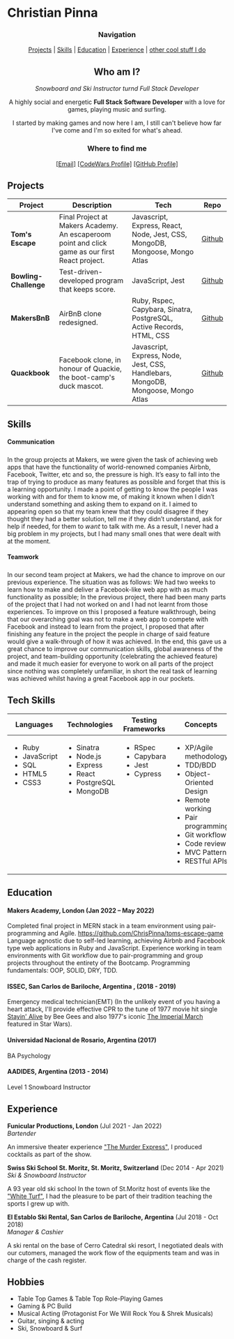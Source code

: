# Christian Pinna

<div align="center">

### Navigation 

[Projects](#projects) |  [Skills](#skills) |
[Education](#education) |
[Experience](#experience) |
[other cool stuff I do](#hobbies)

## Who am I? 

*Snowboard and Ski Instructor turnd Full Stack Developer*

A highly social and energetic **Full Stack Software Developer** with a love for games, playing music and surfing.

I started by making games and now here I am, I still can't believe how far I've come and I'm so exited for what's ahead.

### Where to find me

[[Email]](mailto:christian.a.pinna@gmail.com)
[[CodeWars Profile]](https://www.codewars.com/users/ChristianPinna)
[[GitHub Profile]](https://github.com/ChrisPinna)

</div>


## Projects


| Project         | Description                                                                                         | Tech                                | Repo                                                                                                         |
| ----------------------- | ----------------------------------------------------------------------------------------------- | ----------------------------------- | ------------------------------------------------------------------------------------------------------------------------ |
| **Tom's Escape**      | Final Project at Makers Academy. An escaperoom point and click game as our first React project.                                 | Javascript, Express, React, Node, Jest, CSS, MongoDB, Mongoose, Mongo Atlas | [Github](https://github.com/ChrisPinna/toms-escape-game)            |
| **Bowling-Challenge**    | Test-driven-developed program that keeps score.    | JavaScript, Jest            | [Github](https://github.com/ChrisPinna/bowling-challenge) |
| **MakersBnB**           | AirBnB clone redesigned.       | Ruby, Rspec, Capybara, Sinatra, PostgreSQL, Active Records, HTML, CSS             | [Github](https://github.com/clovellbsc/Makersbnb)                                                                              |
| **Quackbook**      | Facebook clone, in honour of Quackie, the boot-camp's duck mascot. | Javascript, Express, Node, Jest, CSS, Handlebars, MongoDB, Mongoose, Mongo Atlas               |  [Github](https://github.com/jonnyabrams/acebook-quack-overflow)


## Skills

#### Communication
##### 

In the group projects at Makers, we were given the task of achieving web apps that have the functionality of world-renowned companies Airbnb, Facebook, Twitter, etc and so, the pressure is high.
It’s easy to fall into the trap of trying to produce as many features as possible and forget that this is a learning opportunity.
I made a point of getting to know the people I was working with and for them to know me, of making it known when I didn’t understand something and asking them to expand on it. I aimed to appearing open so that my team knew that they could disagree if they thought they had a better solution, tell me if they didn’t understand, ask for help if needed, for them to 𝘸𝘢𝘯𝘵 to talk with me.
As a result, I never had a big problem in my projects, but I had many small ones that were dealt with at the moment.

#### Teamwork
##### 

In our second team project at Makers, we had the chance to improve on our previous experience. The situation was as follows: We had two weeks to learn how to make and deliver a Facebook-like web app with as much functionality as possible; In the previous project, there had been many parts of the project that I had not worked on and I had not learnt from those experiences.
To improve on this I proposed a feature walkthrough, being that our overarching goal was not to make a web app to compete with Facebook and instead to learn from the project, I proposed that after finishing any feature in the project the people in charge of said feature would give a walk-through of how it was achieved.
In the end, this gave us a great chance to improve our communication skills, global awareness of the project, and team-building opportunity (celebrating the achieved feature) and made it much easier for everyone to work on all parts of the project since nothing was completely unfamiliar, in short the real task of learning was achieved whilst having a great Facebook app in our pockets.

## Tech Skills

<table>
  <thead>
    <tr>
      <th>Languages</th>
      <th>Technologies</th>
      <th>Testing Frameworks</th>
      <th>Concepts</th>
      <th>Tools</th>
    </tr>
  </thead>
  <tbody>
    <tr>
      <td style="vertical-align: top">
        <ul>
          <li>Ruby</li>
          <li>JavaScript</li>
          <li>SQL</li>
          <li>HTML5</li>
          <li>CSS3</li>
        </ul>
      </td>
      <td style="vertical-align: top">
        <ul>
          <li>Sinatra</li>
          <li>Node.js</li>
          <li>Express</li>
          <li>React</li>
          <li>PostgreSQL</li>
          <li>MongoDB</li>
        </ul>
      </td>
      <td style="vertical-align: top">
        <ul>
          <li>RSpec</li>
          <li>Capybara</li>
          <li>Jest</li>
          <li>Cypress</li>
        </ul>
      </td>
      <td style="vertical-align: top">
        <ul>
          <li>XP/Agile methodology</li>
          <li>TDD/BDD</li>
          <li>Object-Oriented Design</li>
          <li>Remote working</li>
          <li>Pair programming</li>
          <li>Git workflow</li>
          <li>Code review</li>
          <li>MVC Pattern</li>
          <li>RESTful APIs</li>
        </ul>
      </td>
      <td style="vertical-align: top">
        <ul>
          <li>VSCode</li>
          <li>Git</li>
          <li>Windows</li>
          <li>OSx</li>
        </ul>
      </td>
    </tr>
  </tbody>
</table>


## Education

#### Makers Academy, London (Jan 2022 – May 2022)
Completed final project in MERN stack in a team environment using pair-programming and Agile. https://github.com/ChrisPinna/toms-escape-game
Language agnostic due to self-led learning, achieving Airbnb and Facebook type web applications in Ruby and JavaScript.
Experience working in team environments with Git workflow due to pair-programming and group projects throughout the entirety of the Bootcamp.
Programming fundamentals: OOP, SOLID, DRY, TDD. 

#### ISSEC, San Carlos  de Bariloche, Argentina , (2018 - 2019)

Emergency medical technician(EMT) (In the unlikely event of you having a heart attack, I'll provide effective CPR to the tune of 1977 movie hit single [Stayin' Alive](https://www.bbc.co.uk/news/health-15552957) by Bee Gees and also 1977's iconic [The Imperial March](https://twitter.com/american_heart/status/992421900205936640) featured in Star Wars).

#### Universidad Nacional de Rosario, Argentina (2017)

BA Psychology 

#### AADIDES, Argentina (2013 - 2014)

Level 1 Snowboard Instructor

## Experience

**Funicular Productions, London** (Jul 2021 - Jan 2022)    
*Bartender*  

An immersive theater experience ["The Murder Express"](https://www.funicularproductions.com/), I produced cocktails as part of the show.

**Swiss Ski School St. Moritz, St. Moritz, Switzerland** (Dec 2014 - Apr 2021)    
*Ski & Snowboard Instructor*  

A 93 year old ski school In the town of St.Moritz host of events like the ["White Turf"](https://www.whiteturf.ch/), I had the pleasure to be part of their tradition teaching the sports I grew up with.

**El Establo Ski Rental, San Carlos de Bariloche, Argentina** (Jul 2018 - Oct 2018)    
*Manager & Cashier* 

A ski rental on the base of Cerro Catedral ski resort, I negotiated deals with our cutomers, managed the work flow of the equipments team and was in charge of the cash register.

## Hobbies

- Table Top Games & Table Top Role-Playing Games
- Gaming & PC Build
- Musical Acting (Protagonist For We Will Rock You & Shrek Musicals)
- Guitar, singing & acting
- Ski, Snowboard & Surf
